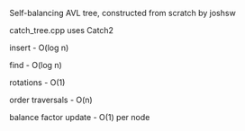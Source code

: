 Self-balancing AVL tree, constructed from scratch by joshsw

catch_tree.cpp uses Catch2

insert - O(log n)

find - O(log n)

rotations - O(1)

order traversals - O(n)

balance factor update - O(1) per node 
